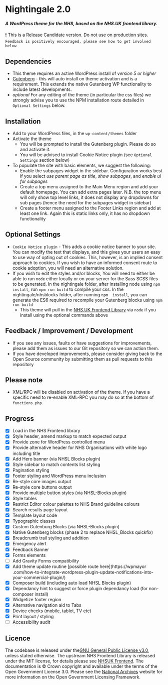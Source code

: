 # Nightingale 2.0
#### *A WordPress theme for the NHS, based on the NHS.UK frontend library.*

:exclamation: This is a Release Candidate version. Do not use on production sites. `Feedback is positively encouraged,
 please see how to get involved below`

## Dependencies
 - This theme requires an active WordPress install of *version 5 or higher*
 - [Gutenberg](https://en-gb.wordpress.org/plugins/gutenberg/) - this will auto install on theme activation and is a 
 requirement. This extends the native Gutenberg WP functionality to include latest developments.
 - *optional* For any editing of the theme (in particular the css files) we strongly advise you to use the NPM 
 installation route detailed in `Optional Settings` below.
 
## Installation
 - Add to your WordPress files, in the `wp-content/themes` folder
 - Activate the theme
   - You will be prompted to install the Gutenberg plugin. Please do so and activate it. 
   - You will be advised to install Cookie Notice plugin (see `Optional Settings` section below)
 - To populate the site with basic elements, we suggest the following:
   - Enable the subpages widget in the sidebar. Configuration works best if you select *use parent page as title*, *show subpages*, and *enable ul for subpages*
   - Create a top menu assigned to the Main Menu region and add your default homepage. You can add extra pages later. N.B. the top menu will only show top level links, it does not display any dropdowns for sub pages (hence the need for the subpages widget in sidebar)
   - Create a footer menu assigned to the Footer Links region and add at least one link. Again this is static links only, it has no dropdown functionality
 
## Optional Settings
 - `Cookie Notice plugin` - This adds a cookie notice banner to your site. You can modify the text that displays, and
  this gives your users an easy to use way of opting out of cookies. This, however, is an implied consent approach to
   cookies. If you wish to have an informed consent route to cookie adoption, you will need an alternative solution.
 - If you wish to edit the styles and/or blocks, You will need to either be able to run `node` either 
    locally or on your server for the Sass SCSS files to be generated. In the nightingale folder, after installing 
    node using `npm install`, run `npm run build` to compile your css. In the nightingale/nhsblocks folder, after 
    running `npm  install`, you can generate the ES6 required to recompile your Gutenberg blocks using `npm run build`
    - This theme will pull in the [NHS.UK Frontend Library](https://github.com/nhsuk/nhsuk-frontend) via `node` if you 
   install using the optional commands above
      
## Feedback / Improvement / Development
 - If you see any issues, faults or have suggestions for improvements, please add them as issues to our Git 
 repository so we can action them.
 - If you have developed improvements, please consider giving back to the Open Source community by submitting them as
  pull requests to this repository
  
  
## Please note
 - XML/RPC will be disabled on activation of the theme. If you have a specific need to re-enable XML-RPC you may do so at the bottom of `functions.php`.
  
## Progress
 - [x] Load in the NHS Frontend library
 - [x] Style header, amend markup to match expected output
 - [x] Provide zone for WordPress controlled menu
 - [x] Provide alternative header for NHS Organisations with white logo including title
 - [x] Add Hero banner (via NHSL Blocks plugin)
 - [x] Style sidebar to match contents list styling
 - [x] Pagination styling
 - [x] Footer styling and WordPress menu inclusion
 - [x] Re-style core images output
 - [x] Re-style core buttons output
 - [x] Provide multiple button styles (via NHSL-Blocks plugin)
 - [x] Style tables
 - [x] Restrict Editor colour palettes to NHS Brand guideline colours
 - [x] Search results page layout
 - [x] Template layout code
 - [x] Typographic classes
 - [x] Custom Gutenburg Blocks (via NHSL-Blocks plugin)
 - [x] Native Gutenberg blocks (phase 2 to replace NHSL_Blocks quickfix)
 - [x] Breadcrumb trail styling and addition
 - [x] Emergency alert
 - [x] Feedback Banner
 - [x] Forms elements
 - [ ] Add Gravity Forms compatibility
 - [x] Add theme update routine [possible route here](https://wpmayor
 .com/how-to-integrate-wordpress-plugin-update-notifications-into-your-commercial-plugin/)
 - [x] Composer build (including auto load NHSL Blocks plugin)
 - [x] Dependancy hint to suggest or force plugin dependancy load (for non-composer install)
 - [x] Widgetize footer region
 - [x] Alternative navigation aid to Tabs
 - [x] Device checks (mobile, tablet, TV etc)
 - [x] Print layout / styling
 - [ ] Accessibility audit
 
 ## Licence
 
 The codebase is released under the[GNU General Public License v3.0](https://www.gnu.org/licenses/gpl-3.0.en.html), unless stated otherwise. The upstream NHS Frontend Library is released under the MIT license, for details please see [NHSUK Frontend](https://github.com/nhsuk/nhsuk-frontend). The documentation is © Crown copyright and available under the terms of the Open Government License 3.0. Please see the [National Archives](http://www.nationalarchives.gov.uk/information-management/re-using-public-sector-information/uk-government-licensing-framework/) website for more information on the Open Government Licensing Framework.
